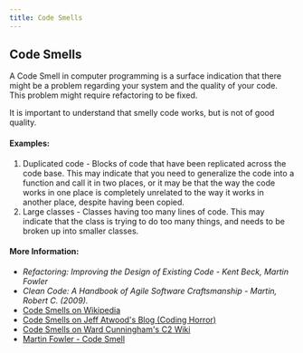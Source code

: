 ```yaml
---
title: Code Smells
---
```

## Code Smells

A Code Smell in computer programming is a surface indication that there might be a problem regarding your system and the quality of your code. This problem might require refactoring to be fixed.

It is important to understand that smelly code works, but is not of good quality.

#### Examples:
1. Duplicated code - Blocks of code that have been replicated across the code base. This may indicate that you need to generalize the code into a function and call it in two places, or it may be that the way the code works in one place is completely unrelated to the way it works in another place, despite having been copied.
2. Large classes - Classes having too many lines of code. This may indicate that the class is trying to do too many things, and needs to be broken up into smaller classes.

#### More Information:
* _Refactoring: Improving the Design of Existing Code - Kent Beck, Martin Fowler_
* _Clean Code: A Handbook of Agile Software Craftsmanship - Martin, Robert C. (2009)._
* [Code Smells on Wikipedia](https://en.wikipedia.org/wiki/Code_smell)
* [Code Smells on Jeff Atwood's Blog (Coding Horror)](https://blog.codinghorror.com/code-smells/)
* [Code Smells on Ward Cunningham's C2 Wiki](http://wiki.c2.com/?CodeSmell)
* [Martin Fowler - Code Smell](https://martinfowler.com/bliki/CodeSmell.html)
